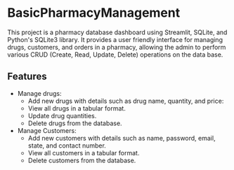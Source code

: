 # BasicPharmacyManagement
This project is a pharmacy database dashboard using Streamlit, SQLite, and Python's SQLite3 library. It provides a user friendly interface for managing drugs, customers, and orders in a pharmacy, allowing the admin to perform various CRUD (Create, Read, Update, Delete) operations on the data base.

## Features
- Manage drugs:
  - Add new drugs with details such as drug name, quantity, and price:
  - View all drugs in a tabular format.
  - Update drug quantities. 
  - Delete drugs from the database. 
- Manage Customers:
  - Add new customers with details such as name, password, email, state, and contact number. 
  - View all customers in a tabular format. 
  - Delete customers from the database. 
